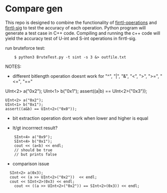 Compare gen
=================
This repo is designed to combine the functionality of [firrtl-operations](https://github.com/ucsc-vama/firrtl-operations/tree/main) and [firrtl-sig](https://github.com/ucsc-vama/firrtl-sig) to test the accuracy of each operation. Python program will generate a test case in C++ code. Compiling and running the c++ code will yield the accuracy test of U-int and S-int operations in firrtl-sig.

run bruteforce test:
```
    $ python3 BruteTest.py -t sint -s 3 &> outfile.txt
```

NOTES:

* different bitlength operation doesnt work for "^", "|", "&", "<", ">", ">=", "<=", "=="
>>>
  UInt<2> a("0x2");
	UInt<1> b("0x1");
	assert((a|b) == UInt<2>("0x3"));
>>>
>>>
	UInt<2> a("0x2");
	UInt<1> b("0x1");
	assert((a&b) == UInt<2>("0x0"));
>>>

* bit extraction operation dont work when lower and higher is equal

* lt/gt incorrrect result?
```
	SInt<4> a("0x9");
	SInt<4> b("0x1");
	cout << (a<b) << endl;
	// should be true
	// but prints false
```

* comparison issue
```
  SInt<2> a(0x3);
  cout << (a >> UInt<2>("0x2"))  << endl;
  cout << SInt<2>(0x3) << endl;
	cout << ((a >> UInt<2>("0x2")) == SInt<2>(0x3)) << endl;
```

